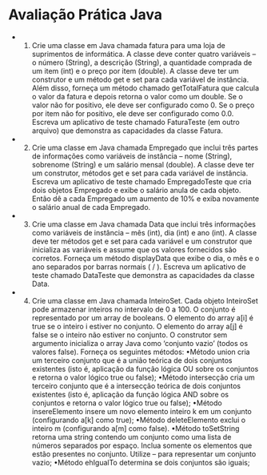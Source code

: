# Avaliação Prática Java 
- 1. Crie  uma  classe  em  Java  chamada fatura  para  uma  loja  de suprimentos de informática. A classe deve conter quatro variáveis – o número (String), a descrição (String), a quantidade comprada de um item (int) e o preço por item (double). A classe deve ter um construtor e um método get e set para cada variável de instância. Além disso, forneça um método chamado getTotalFatura que calcula o valor da fatura e depois retorna o valor como um double. Se o valor não for positivo, ele deve ser configurado como 0. Se o preço por item não  for  positivo,  ele  deve  ser  configurado  como  0.0.  Escreva  um aplicativo de teste chamado FaturaTeste (em outro arquivo) que demonstra as capacidades da classe Fatura.

- 2. Crie uma classe em Java chamada Empregado que inclui três partes de  informações  como  variáveis  de  instância  –  nome  (String), sobrenome (String) e um salário mensal (double). A classe deve ter um construtor, métodos get e set para cada variável de instância. Escreva um aplicativo de teste chamado EmpregadoTeste que cria dois objetos Empregado e exibe o salário anula de cada objeto. Então dê a cada Empregado um aumento de 10% e exiba novamente o salário anual de cada Empregado.

- 3. Crie uma classe em Java chamada Data que inclui três informações como variáveis de instância – mês (int), dia (int) e ano (int). A classe deve ter métodos get e set para cada variável e um construtor que inicializa as variáveis e assume que os valores fornecidos são corretos. Forneça um método displayData que exibe o dia, o mês e o ano separados por barras normais ( / ). Escreva um aplicativo de teste chamado DataTeste que demonstra as capacidades da classe Data.

- 4.  Crie  uma  classe  em  Java  chamada InteiroSet.  Cada  objeto InteiroSet pode armazenar inteiros no intervalo de 0 a 100. O conjunto é representado por um array de booleans. O elemento do array a[i] é true se o inteiro i estiver no conjunto. O elemento do array a[j] é false se o inteiro não estiver no conjunto. O construtor sem argumento inicializa o array Java como ‘conjunto vazio’ (todos os valores false). Forneça os seguintes métodos: 
    •Método union cria um terceiro conjunto que é a união teórica de dois conjuntos existentes (isto é, aplicação da função lógica OU sobre os conjuntos e retorna o valor lógico true ou false); •Método intersecção cria um terceiro conjunto que é a intersecção teórica de dois conjuntos existentes (isto é, aplicação da função lógica AND sobre os conjuntos e retorna o valor lógico true ou false); •Método insereElemento insere um novo elemento inteiro k em um conjunto (configurando a[k] como true); •Método deleteElemento exclui o inteiro m (configurando a[m] como false). •Método toSetString retorna uma string contendo um conjunto como uma lista de números separados por espaço. Inclua somente os elementos que estão presentes no conjunto. Utilize – para representar um conjunto vazio; •Método ehIgualTo determina se dois conjuntos são iguais;
